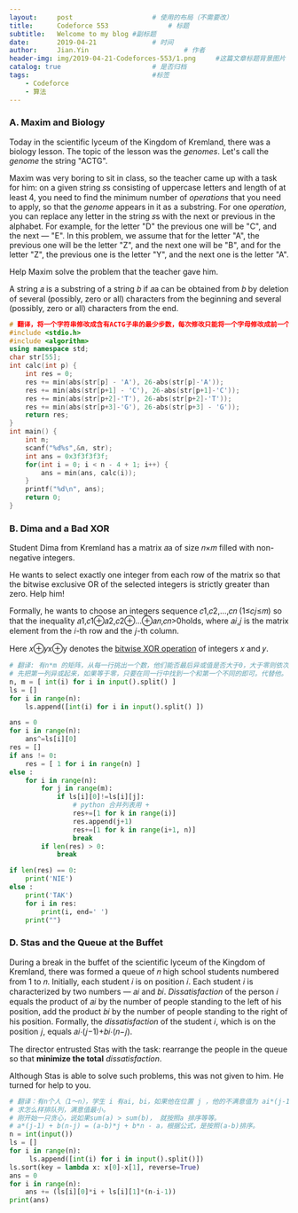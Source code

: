 ```yaml
---
layout:     post   				    # 使用的布局（不需要改）
title:      Codeforce 553 				# 标题 
subtitle:   Welcome to my blog #副标题
date:       2019-04-21 				# 时间
author:     Jian.Yin 						# 作者
header-img: img/2019-04-21-Codeforces-553/1.png 	#这篇文章标题背景图片
catalog: true 						# 是否归档
tags:								#标签
    - Codeforce
	- 算法
---
```




### A. Maxim and Biology

Today in the scientific lyceum of the Kingdom of Kremland, there was a biology lesson. The topic of the lesson was the *genomes*. Let's call the *genome* the string "ACTG".

Maxim was very boring to sit in class, so the teacher came up with a task for him: on a given string 𝑠s consisting of uppercase letters and length of at least 4, you need to find the minimum number of *operations* that you need to apply, so that the *genome* appears in it as a substring. For one *operation*, you can replace any letter in the string 𝑠s with the next or previous in the alphabet. For example, for the letter "D" the previous one will be "C", and the next — "E". In this problem, we assume that for the letter "A", the previous one will be the letter "Z", and the next one will be "B", and for the letter "Z", the previous one is the letter "Y", and the next one is the letter "A".

Help Maxim solve the problem that the teacher gave him.

A string 𝑎 is a substring of a string 𝑏 if 𝑎a can be obtained from 𝑏 by deletion of several (possibly, zero or all) characters from the beginning and several (possibly, zero or all) characters from the end.

```c++
# 翻译，将一个字符串修改成含有ACTG子串的最少步数，每次修改只能将一个字母修改成前一个，或者后一个。
#include <stdio.h>
#include <algorithm>
using namespace std;
char str[55];
int calc(int p) {
    int res = 0;
    res += min(abs(str[p] - 'A'), 26-abs(str[p]-'A'));
    res += min(abs(str[p+1] - 'C'), 26-abs(str[p+1]-'C'));
    res += min(abs(str[p+2]-'T'), 26-abs(str[p+2]-'T'));
    res += min(abs(str[p+3]-'G'), 26-abs(str[p+3] - 'G'));
    return res;
}
int main() {
    int n;
    scanf("%d%s",&n, str);
    int ans = 0x3f3f3f3f;
    for(int i = 0; i < n - 4 + 1; i++) {
        ans = min(ans, calc(i));
    }
    printf("%d\n", ans);
    return 0;
}
```



### B. Dima and a Bad XOR

Student Dima from Kremland has a matrix 𝑎a of size 𝑛×𝑚 filled with non-negative integers.

He wants to select exactly one integer from each row of the matrix so that the bitwise exclusive OR of the selected integers is strictly greater than zero. Help him!

Formally, he wants to choose an integers sequence 𝑐1,𝑐2,…,𝑐𝑛 (1≤𝑐𝑗≤𝑚) so that the inequality 𝑎1,𝑐1⊕𝑎2,𝑐2⊕…⊕𝑎𝑛,𝑐𝑛>0holds, where 𝑎𝑖,𝑗 is the matrix element from the 𝑖-th row and the 𝑗-th column.

Here 𝑥⊕𝑦x⊕y denotes the [bitwise XOR operation](https://en.wikipedia.org/wiki/Bitwise_operation#XOR) of integers 𝑥 and 𝑦.

```python
# 翻译: 有n*m 的矩阵，从每一行挑出一个数，他们能否最后异或值是否大于0，大于零则依次输出他们的ci
# 先把第一列异或起来，如果等于零，只要在同一行中找到一个和第一个不同的即可。代替他。
n, m = [ int(i) for i in input().split() ]
ls = []
for i in range(n):
    ls.append([int(i) for i in input().split() ])

ans = 0
for i in range(n):
    ans^=ls[i][0]
res = []
if ans != 0:
    res = [ 1 for i in range(n) ]
else :
    for i in range(n):
        for j in range(m):
            if ls[i][0]!=ls[i][j]:
                # python 合并列表用 +
                res+=[1 for k in range(i)]
                res.append(j+1)
                res+=[1 for k in range(i+1, n)]
                break
        if len(res) > 0:
            break

if len(res) == 0:
    print('NIE')
else :
    print('TAK')
    for i in res:
        print(i, end=' ')
    print("")
```



### D. Stas and the Queue at the Buffet

During a break in the buffet of the scientific lyceum of the Kingdom of Kremland, there was formed a queue of 𝑛 high school students numbered from 1 to 𝑛. Initially, each student 𝑖 is on position 𝑖. Each student 𝑖 is characterized by two numbers — 𝑎𝑖 and 𝑏𝑖. *Dissatisfaction* of the person 𝑖 equals the product of 𝑎𝑖 by the number of people standing to the left of his position, add the product 𝑏𝑖 by the number of people standing to the right of his position. Formally, the *dissatisfaction* of the student 𝑖, which is on the position 𝑗, equals 𝑎𝑖⋅(𝑗−1)+𝑏𝑖⋅(𝑛−𝑗).

The director entrusted Stas with the task: rearrange the people in the queue so that **minimize the total** *dissatisfaction*.

Although Stas is able to solve such problems, this was not given to him. He turned for help to you.

```python
# 翻译：有n个人（1～n），学生 i 有ai, bi，如果他在位置 j ，他的不满意值为 ai*(j-1) + bi*(n - j)
# 求怎么样排队列，满意值最小。
# 刚开始一只贪心，说如果sum(a) > sum(b)， 就按照a 排序等等。
# a*(j-1) + b(n-j) = (a-b)*j + b*n - a，根据公式，是按照(a-b)排序。
n = int(input())
ls = []
for i in range(n):
     ls.append([int(i) for i in input().split()])
ls.sort(key = lambda x: x[0]-x[1], reverse=True)
ans = 0
for i in range(n):
    ans += (ls[i][0]*i + ls[i][1]*(n-i-1))
print(ans)
```

